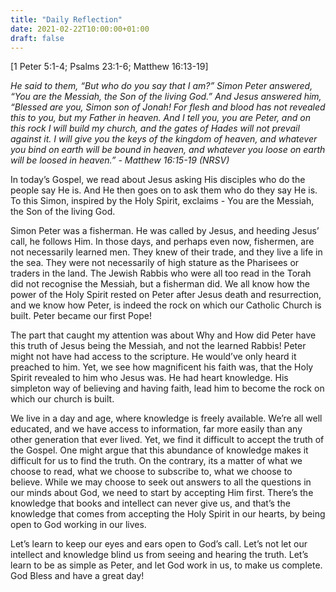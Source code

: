 ```yaml
---
title: "Daily Reflection"
date: 2021-02-22T10:00:00+01:00
draft: false
---
```


[1 Peter 5:1-4; Psalms 23:1-6; Matthew 16:13-19]

_He said to them, “But who do you say that I am?” Simon Peter answered, “You are the Messiah, the Son of the living God.” And Jesus answered him, “Blessed are you, Simon son of Jonah! For flesh and blood has not revealed this to you, but my Father in heaven. And I tell you, you are Peter, and on this rock I will build my church, and the gates of Hades will not prevail against it. I will give you the keys of the kingdom of heaven, and whatever you bind on earth will be bound in heaven, and whatever you loose on earth will be loosed in heaven.” - Matthew 16:15-19 (NRSV)_

In today’s Gospel, we read about Jesus asking His disciples who do the people say He is. And He then goes on to ask them who do they say He is. To this Simon, inspired by the Holy Spirit, exclaims - You are the Messiah, the Son of the living God.

Simon Peter was a fisherman. He was called by Jesus, and heeding Jesus’ call, he follows Him. In those days, and perhaps even now, fishermen, are not necessarily learned men. They knew of their trade, and they live a life in the sea. They were not necessarily of high stature as the Pharisees or traders in the land. The Jewish Rabbis who were all too read in the Torah did not recognise the Messiah, but a fisherman did. We all know how the power of the Holy Spirit rested on Peter after Jesus death and resurrection, and we know how Peter, is indeed the rock on which our Catholic Church is built. Peter became our first Pope!

The part that caught my attention was about Why and How did Peter have this truth of Jesus being the Messiah, and not the learned Rabbis! Peter might not have had access to the scripture. He would’ve only heard it preached to him. Yet, we see how magnificent his faith was, that the Holy Spirit revealed to him who Jesus was. He had heart knowledge. His simpleton way of believing and having faith, lead him to become the rock on which our church is built.

We live in a day and age, where knowledge is freely available. We’re all well educated, and we have access to information, far more easily than any other generation that ever lived. Yet, we find it difficult to accept the truth of the Gospel. One might argue that this abundance of knowledge makes it difficult for us to find the truth. On the contrary, its a matter of what we choose to read, what we choose to subscribe to, what we choose to believe. While we may choose to seek out answers to all the questions in our minds about God, we need to start by accepting Him first. There’s the knowledge that books and intellect can never give us, and that’s the knowledge that comes from accepting the Holy Spirit in our hearts, by being open to God working in our lives.

Let’s learn to keep our eyes and ears open to God’s call. Let’s not let our intellect and knowledge blind us from seeing and hearing the truth. Let’s learn to be as simple as Peter, and let God work in us, to make us complete. God Bless and have a great day!